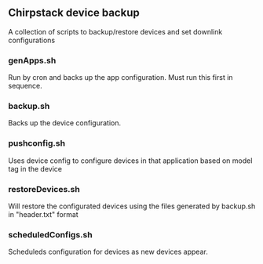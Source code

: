 ## Chirpstack device backup
A collection of scripts to backup/restore devices and set downlink configurations

### genApps.sh
Run by cron and backs up the app configuration.  Must run this first in sequence.

### backup.sh
Backs up the device configuration.

### pushconfig.sh
Uses device config to configure devices in that application based on model tag in the device

### restoreDevices.sh <FILE>
Will restore the configurated devices using the files generated by backup.sh in "header.txt" format

### scheduledConfigs.sh
Scheduleds configuration for devices as new devices appear.

